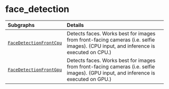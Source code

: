 # face_detection

Subgraphs|Details
:--- | :---
[`FaceDetectionFrontCpu`](https://github.com/google/mediapipe/tree/master/mediapipe/modules/face_detection/face_detection_front_cpu.pbtxt)| Detects faces. Works best for images from front-facing cameras (i.e. selfie images). (CPU input, and inference is executed on CPU.)
[`FaceDetectionFrontGpu`](https://github.com/google/mediapipe/tree/master/mediapipe/modules/face_detection/face_detection_front_gpu.pbtxt)| Detects faces. Works best for images from front-facing cameras (i.e. selfie images). (GPU input, and inference is executed on GPU.)

